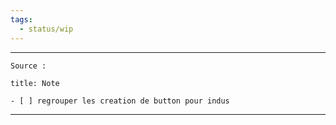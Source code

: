 ```yaml
---
tags:
  - status/wip
---
```


---

 
````ad-tip
Source : 

````

````ad-note
title: Note
 
- [ ] regrouper les creation de button pour indus

````

---

